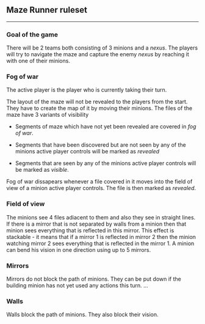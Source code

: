 ## Maze Runner ruleset

---

### Goal of the game

There will be $2$ teams both consisting of $3$ minions and a _nexus_. The players will try to navigate the maze and capture the enemy _nexus_ by reaching it with one of their minions.

### Fog of war

The active player is the player who is currently taking their turn.

The layout of the maze will not be revealed to the players from the start. They have to create the map of it by moving their minions. The files of the maze have $3$ variants of visibility 
<!-- check the grammar above -->

* Segments of maze which have not yet been revealed are covered in _fog of war_.

* Segments that have been discovered but are not seen by any of the minions active player controls will be marked as _revealed_

* Segments that are seen by any of the minions active player controls will be marked as _visible_.

Fog of war dissapears whenever a file covered in it moves into the field of view of a minion active player controls. The file is then marked as _revealed_.
<!-- TODO: write when does the fog of war disappear -->

### Field of view

The minions see <!-- $3 \times 3$  sqare around them--> $4$ files adiacent to them and also they see in straight lines. If there is a mirror that is not separated by walls from a minion then that minion sees everything that is reflected in this mirror. This effect is stackable - it means that if a mirror $1$ is reflected in mirror $2$ then the minion watching mirror $2$ sees everything that is reflected in the mirror $1$. A minion can bend his vision in one direction using up to $5$ mirrors.

### Mirrors

Mirrors do not block the path of minions. They can be put down if the building minion has not yet used any actions this turn. ...

<!-- Write more about the mirrors -->

### Walls 
Walls block the path of minions. They also block their vision.
